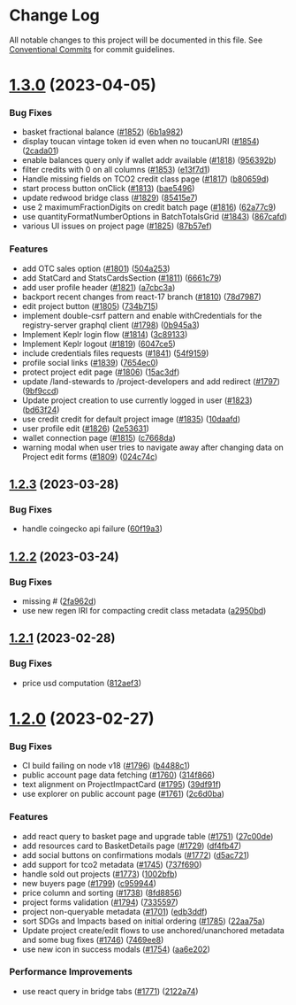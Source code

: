 # Change Log

All notable changes to this project will be documented in this file.
See [Conventional Commits](https://conventionalcommits.org) for commit guidelines.

# [1.3.0](https://github.com/regen-network/regen-web/compare/v1.2.3...v1.3.0) (2023-04-05)

### Bug Fixes

- basket fractional balance ([#1852](https://github.com/regen-network/regen-web/issues/1852)) ([6b1a982](https://github.com/regen-network/regen-web/commit/6b1a9829d3d0736a300838eab9c3475e658eb531))
- display toucan vintage token id even when no toucanURI ([#1854](https://github.com/regen-network/regen-web/issues/1854)) ([2cada01](https://github.com/regen-network/regen-web/commit/2cada01d0185733be5e955187c79f7f7fd906799))
- enable balances query only if wallet addr available ([#1818](https://github.com/regen-network/regen-web/issues/1818)) ([956392b](https://github.com/regen-network/regen-web/commit/956392bf3eadbd8c8c8afbedbe4b93f294c07a1b))
- filter credits with 0 on all columns ([#1853](https://github.com/regen-network/regen-web/issues/1853)) ([e13f7d1](https://github.com/regen-network/regen-web/commit/e13f7d1a44a024af52d7c58f7d24d728fb508c4e))
- Handle missing fields on TCO2 credit class page ([#1817](https://github.com/regen-network/regen-web/issues/1817)) ([b80659d](https://github.com/regen-network/regen-web/commit/b80659d44b5cbdf9341866d1d1e72f0cb8690358))
- start process button onClick ([#1813](https://github.com/regen-network/regen-web/issues/1813)) ([bae5496](https://github.com/regen-network/regen-web/commit/bae549603c938e31fb37ff8ee370795514a7c297))
- update redwood bridge class ([#1829](https://github.com/regen-network/regen-web/issues/1829)) ([85415e7](https://github.com/regen-network/regen-web/commit/85415e79b9792db4c956beda275c6a48da7f695e))
- use 2 maximumFractionDigits on credit batch page ([#1816](https://github.com/regen-network/regen-web/issues/1816)) ([62a77c9](https://github.com/regen-network/regen-web/commit/62a77c976b2b058ba124f931b0f1b843cf13a74f))
- use quantityFormatNumberOptions in BatchTotalsGrid ([#1843](https://github.com/regen-network/regen-web/issues/1843)) ([867cafd](https://github.com/regen-network/regen-web/commit/867cafd43840f545edbb937dae90c36c11a286c8))
- various UI issues on project page ([#1825](https://github.com/regen-network/regen-web/issues/1825)) ([87b57ef](https://github.com/regen-network/regen-web/commit/87b57ef4ac74efc0588ba55bb5eb55868e9ce655))

### Features

- add OTC sales option ([#1801](https://github.com/regen-network/regen-web/issues/1801)) ([504a253](https://github.com/regen-network/regen-web/commit/504a2537fef6da7d619c9d2c4e1b7bebd7a0a776))
- add StatCard and StatsCardsSection ([#1811](https://github.com/regen-network/regen-web/issues/1811)) ([6661c79](https://github.com/regen-network/regen-web/commit/6661c79392c3ebae5f1ea68cc1afa922b54f39b1))
- add user profile header ([#1821](https://github.com/regen-network/regen-web/issues/1821)) ([a7cbc3a](https://github.com/regen-network/regen-web/commit/a7cbc3a04108b4cc4be6f0f1ef7a69ea1ffcf863))
- backport recent changes from react-17 branch ([#1810](https://github.com/regen-network/regen-web/issues/1810)) ([78d7987](https://github.com/regen-network/regen-web/commit/78d798784872fde0ebb7fb63afc2a54797748d4b))
- edit project button ([#1805](https://github.com/regen-network/regen-web/issues/1805)) ([734b715](https://github.com/regen-network/regen-web/commit/734b715a8b1034c8ab72f00ade5fac4d199782ec))
- implement double-csrf pattern and enable withCredentials for the registry-server graphql client ([#1798](https://github.com/regen-network/regen-web/issues/1798)) ([0b945a3](https://github.com/regen-network/regen-web/commit/0b945a30bb27245beace802be96cfeec79ba94dc))
- Implement Keplr login flow ([#1814](https://github.com/regen-network/regen-web/issues/1814)) ([3c89133](https://github.com/regen-network/regen-web/commit/3c89133fef4a1e44c2d5e104ea04413fd021d405))
- Implement Keplr logout ([#1819](https://github.com/regen-network/regen-web/issues/1819)) ([6047ce5](https://github.com/regen-network/regen-web/commit/6047ce5ddf6f0939b2b559f426e9fb182a92bc67))
- include credentials files requests ([#1841](https://github.com/regen-network/regen-web/issues/1841)) ([54f9159](https://github.com/regen-network/regen-web/commit/54f9159cd147126dc12f83f22b91c3ce0951b06a))
- profile social links ([#1839](https://github.com/regen-network/regen-web/issues/1839)) ([7654ec0](https://github.com/regen-network/regen-web/commit/7654ec0f11f195b0fe03427319cc87432d7b321b))
- protect project edit page ([#1806](https://github.com/regen-network/regen-web/issues/1806)) ([15ac3df](https://github.com/regen-network/regen-web/commit/15ac3df5215078c1b073877eba812a4d6d9887b3))
- update /land-stewards to /project-developers and add redirect ([#1797](https://github.com/regen-network/regen-web/issues/1797)) ([9bf9ccd](https://github.com/regen-network/regen-web/commit/9bf9ccd7f4884e5ceb41bd2c478818bbbc11dbf0))
- Update project creation to use currently logged in user ([#1823](https://github.com/regen-network/regen-web/issues/1823)) ([bd63f24](https://github.com/regen-network/regen-web/commit/bd63f244c658a70d6ebf7c9e4cfbd04c30ff5c93))
- use credit credit for default project image ([#1835](https://github.com/regen-network/regen-web/issues/1835)) ([10daafd](https://github.com/regen-network/regen-web/commit/10daafd33d329fe7267e65929d5204030ae37176))
- user profile edit ([#1826](https://github.com/regen-network/regen-web/issues/1826)) ([2e53631](https://github.com/regen-network/regen-web/commit/2e53631b6637a769d35c0f2ca19fbf728a24c65b))
- wallet connection page ([#1815](https://github.com/regen-network/regen-web/issues/1815)) ([c7668da](https://github.com/regen-network/regen-web/commit/c7668da1642723c131071886819a2b0387991591))
- warning modal when user tries to navigate away after changing data on Project edit forms ([#1809](https://github.com/regen-network/regen-web/issues/1809)) ([024c74c](https://github.com/regen-network/regen-web/commit/024c74c96d44ca79f7feac32ce01f05f7a7cabd1))

## [1.2.3](https://github.com/regen-network/regen-web/compare/v1.2.2...v1.2.3) (2023-03-28)

### Bug Fixes

- handle coingecko api failure ([60f19a3](https://github.com/regen-network/regen-web/commit/60f19a353bb0cfc48e0e655a1189d69cea9313c3))

## [1.2.2](https://github.com/regen-network/regen-web/compare/v1.2.1...v1.2.2) (2023-03-24)

### Bug Fixes

- missing # ([2fa962d](https://github.com/regen-network/regen-web/commit/2fa962d3d570b402b15c1577fb8c965a0d42cfda))
- use new regen IRI for compacting credit class metadata ([a2950bd](https://github.com/regen-network/regen-web/commit/a2950bd6b57501137f8304008f0728b8a18012e9))

## [1.2.1](https://github.com/regen-network/regen-web/compare/v1.2.0...v1.2.1) (2023-02-28)

### Bug Fixes

- price usd computation ([812aef3](https://github.com/regen-network/regen-web/commit/812aef3923e429df5c73e668c37e8622f72027be))

# [1.2.0](https://github.com/regen-network/regen-web/compare/v1.1.0...v1.2.0) (2023-02-27)

### Bug Fixes

- CI build failing on node v18 ([#1796](https://github.com/regen-network/regen-web/issues/1796)) ([b4488c1](https://github.com/regen-network/regen-web/commit/b4488c131b1f0c6fafc99b0bc97f56817d792934))
- public account page data fetching ([#1760](https://github.com/regen-network/regen-web/issues/1760)) ([314f866](https://github.com/regen-network/regen-web/commit/314f8666bbd6fa9534958ae5105fbc79b57aa336))
- text alignment on ProjectImpactCard ([#1795](https://github.com/regen-network/regen-web/issues/1795)) ([39df91f](https://github.com/regen-network/regen-web/commit/39df91f7026dbbefbd852b08f4bc07e8a78d32e0))
- use explorer on public account page ([#1761](https://github.com/regen-network/regen-web/issues/1761)) ([2c6d0ba](https://github.com/regen-network/regen-web/commit/2c6d0ba3b03f8f89ac93a88ba6b60f3332b4a576))

### Features

- add react query to basket page and upgrade table ([#1751](https://github.com/regen-network/regen-web/issues/1751)) ([27c00de](https://github.com/regen-network/regen-web/commit/27c00de67fc89ea989d6d0b7ac137b5774efd9d3))
- add resources card to BasketDetails page ([#1729](https://github.com/regen-network/regen-web/issues/1729)) ([df4fb47](https://github.com/regen-network/regen-web/commit/df4fb47ddf7c09618623a1cb5b5f45d2dc013db8))
- add social buttons on confirmations modals ([#1772](https://github.com/regen-network/regen-web/issues/1772)) ([d5ac721](https://github.com/regen-network/regen-web/commit/d5ac7212b5256c3c79b9062a53d0fb55f13fc244))
- add support for tco2 metadata ([#1745](https://github.com/regen-network/regen-web/issues/1745)) ([737f690](https://github.com/regen-network/regen-web/commit/737f69077000e90166992d48549a2ef68e20decd))
- handle sold out projects ([#1773](https://github.com/regen-network/regen-web/issues/1773)) ([1002bfb](https://github.com/regen-network/regen-web/commit/1002bfb8abadb1b64dab9ebf4491c0ea3a3d5e22))
- new buyers page ([#1799](https://github.com/regen-network/regen-web/issues/1799)) ([c959944](https://github.com/regen-network/regen-web/commit/c9599448b57709ec563148e8eb1a75d0580c7c79))
- price column and sorting ([#1738](https://github.com/regen-network/regen-web/issues/1738)) ([8fd8856](https://github.com/regen-network/regen-web/commit/8fd8856c740599eba6d5a7ee20375cee801eb0cb))
- project forms validation ([#1794](https://github.com/regen-network/regen-web/issues/1794)) ([7335597](https://github.com/regen-network/regen-web/commit/7335597b0c03046c7c7d2184b92f85b7eba93f20))
- project non-queryable metadata ([#1701](https://github.com/regen-network/regen-web/issues/1701)) ([edb3ddf](https://github.com/regen-network/regen-web/commit/edb3ddf3c9583d028283deca16717763fb0b2038))
- sort SDGs and Impacts based on initial ordering ([#1785](https://github.com/regen-network/regen-web/issues/1785)) ([22aa75a](https://github.com/regen-network/regen-web/commit/22aa75a47116bb2f0bad6bc90310db176a26cec2))
- Update project create/edit flows to use anchored/unanchored metadata and some bug fixes ([#1746](https://github.com/regen-network/regen-web/issues/1746)) ([7469ee8](https://github.com/regen-network/regen-web/commit/7469ee85d01229428af6ca62067c19a8402ee753))
- use new icon in success modals ([#1754](https://github.com/regen-network/regen-web/issues/1754)) ([aa6e202](https://github.com/regen-network/regen-web/commit/aa6e2023cb88fbc0da5ecb22c4bf066c23b3ea6a))

### Performance Improvements

- use react query in bridge tabs ([#1771](https://github.com/regen-network/regen-web/issues/1771)) ([2122a74](https://github.com/regen-network/regen-web/commit/2122a74879627fc4876922c56e1a489d6b16fe26))
